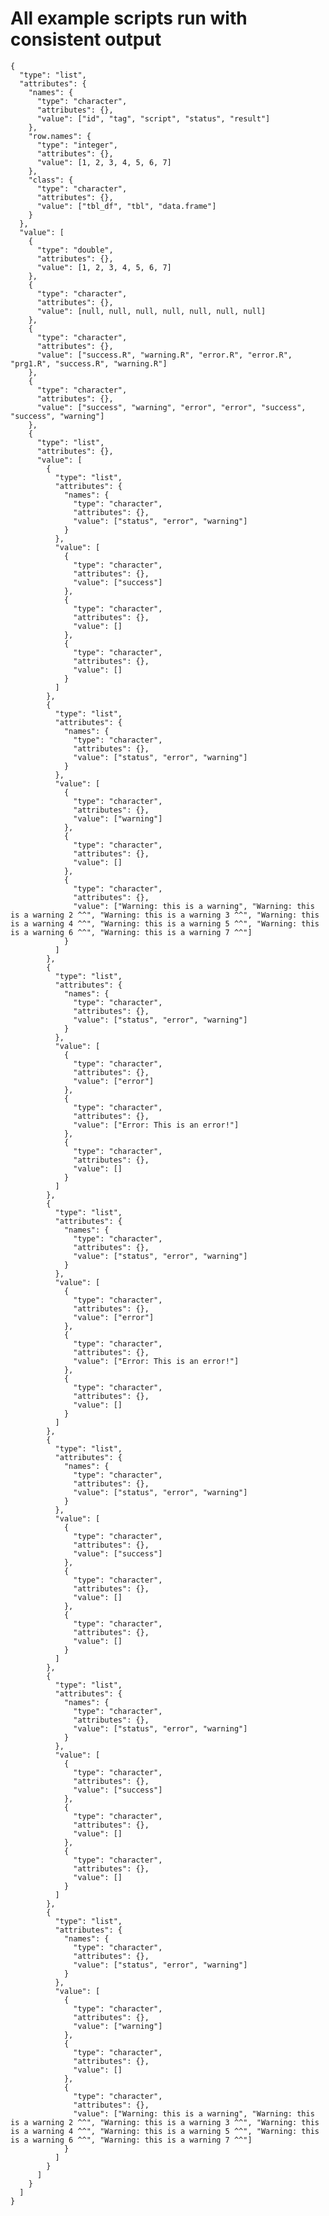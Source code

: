 # All example scripts run with consistent output

    {
      "type": "list",
      "attributes": {
        "names": {
          "type": "character",
          "attributes": {},
          "value": ["id", "tag", "script", "status", "result"]
        },
        "row.names": {
          "type": "integer",
          "attributes": {},
          "value": [1, 2, 3, 4, 5, 6, 7]
        },
        "class": {
          "type": "character",
          "attributes": {},
          "value": ["tbl_df", "tbl", "data.frame"]
        }
      },
      "value": [
        {
          "type": "double",
          "attributes": {},
          "value": [1, 2, 3, 4, 5, 6, 7]
        },
        {
          "type": "character",
          "attributes": {},
          "value": [null, null, null, null, null, null, null]
        },
        {
          "type": "character",
          "attributes": {},
          "value": ["success.R", "warning.R", "error.R", "error.R", "prg1.R", "success.R", "warning.R"]
        },
        {
          "type": "character",
          "attributes": {},
          "value": ["success", "warning", "error", "error", "success", "success", "warning"]
        },
        {
          "type": "list",
          "attributes": {},
          "value": [
            {
              "type": "list",
              "attributes": {
                "names": {
                  "type": "character",
                  "attributes": {},
                  "value": ["status", "error", "warning"]
                }
              },
              "value": [
                {
                  "type": "character",
                  "attributes": {},
                  "value": ["success"]
                },
                {
                  "type": "character",
                  "attributes": {},
                  "value": []
                },
                {
                  "type": "character",
                  "attributes": {},
                  "value": []
                }
              ]
            },
            {
              "type": "list",
              "attributes": {
                "names": {
                  "type": "character",
                  "attributes": {},
                  "value": ["status", "error", "warning"]
                }
              },
              "value": [
                {
                  "type": "character",
                  "attributes": {},
                  "value": ["warning"]
                },
                {
                  "type": "character",
                  "attributes": {},
                  "value": []
                },
                {
                  "type": "character",
                  "attributes": {},
                  "value": ["Warning: this is a warning", "Warning: this is a warning 2 ^^", "Warning: this is a warning 3 ^^", "Warning: this is a warning 4 ^^", "Warning: this is a warning 5 ^^", "Warning: this is a warning 6 ^^", "Warning: this is a warning 7 ^^"]
                }
              ]
            },
            {
              "type": "list",
              "attributes": {
                "names": {
                  "type": "character",
                  "attributes": {},
                  "value": ["status", "error", "warning"]
                }
              },
              "value": [
                {
                  "type": "character",
                  "attributes": {},
                  "value": ["error"]
                },
                {
                  "type": "character",
                  "attributes": {},
                  "value": ["Error: This is an error!"]
                },
                {
                  "type": "character",
                  "attributes": {},
                  "value": []
                }
              ]
            },
            {
              "type": "list",
              "attributes": {
                "names": {
                  "type": "character",
                  "attributes": {},
                  "value": ["status", "error", "warning"]
                }
              },
              "value": [
                {
                  "type": "character",
                  "attributes": {},
                  "value": ["error"]
                },
                {
                  "type": "character",
                  "attributes": {},
                  "value": ["Error: This is an error!"]
                },
                {
                  "type": "character",
                  "attributes": {},
                  "value": []
                }
              ]
            },
            {
              "type": "list",
              "attributes": {
                "names": {
                  "type": "character",
                  "attributes": {},
                  "value": ["status", "error", "warning"]
                }
              },
              "value": [
                {
                  "type": "character",
                  "attributes": {},
                  "value": ["success"]
                },
                {
                  "type": "character",
                  "attributes": {},
                  "value": []
                },
                {
                  "type": "character",
                  "attributes": {},
                  "value": []
                }
              ]
            },
            {
              "type": "list",
              "attributes": {
                "names": {
                  "type": "character",
                  "attributes": {},
                  "value": ["status", "error", "warning"]
                }
              },
              "value": [
                {
                  "type": "character",
                  "attributes": {},
                  "value": ["success"]
                },
                {
                  "type": "character",
                  "attributes": {},
                  "value": []
                },
                {
                  "type": "character",
                  "attributes": {},
                  "value": []
                }
              ]
            },
            {
              "type": "list",
              "attributes": {
                "names": {
                  "type": "character",
                  "attributes": {},
                  "value": ["status", "error", "warning"]
                }
              },
              "value": [
                {
                  "type": "character",
                  "attributes": {},
                  "value": ["warning"]
                },
                {
                  "type": "character",
                  "attributes": {},
                  "value": []
                },
                {
                  "type": "character",
                  "attributes": {},
                  "value": ["Warning: this is a warning", "Warning: this is a warning 2 ^^", "Warning: this is a warning 3 ^^", "Warning: this is a warning 4 ^^", "Warning: this is a warning 5 ^^", "Warning: this is a warning 6 ^^", "Warning: this is a warning 7 ^^"]
                }
              ]
            }
          ]
        }
      ]
    }

